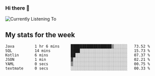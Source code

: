 ### Hi there 👋

![Currently Listening To](https://lastfm-recently-played.vercel.app/api?user=lynziee)

## My stats for the week
<!--START_SECTION:waka-->

```text
Java         1 hr 6 mins     ██████████████████▒░░░░░░   73.52 %
SQL          14 mins         ████░░░░░░░░░░░░░░░░░░░░░   15.73 %
Kotlin       6 mins          ██░░░░░░░░░░░░░░░░░░░░░░░   07.37 %
JSON         1 min           ▓░░░░░░░░░░░░░░░░░░░░░░░░   02.21 %
YAML         0 secs          ▒░░░░░░░░░░░░░░░░░░░░░░░░   00.75 %
textmate     0 secs          ░░░░░░░░░░░░░░░░░░░░░░░░░   00.33 %
```

<!--END_SECTION:waka-->
